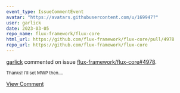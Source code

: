 ```yaml
---
event_type: IssueCommentEvent
avatar: "https://avatars.githubusercontent.com/u/169947?"
user: garlick
date: 2023-03-05
repo_name: flux-framework/flux-core
html_url: https://github.com/flux-framework/flux-core/pull/4978
repo_url: https://github.com/flux-framework/flux-core
---
```


<a href='https://github.com/garlick' target='_blank'>garlick</a> commented on issue <a href='https://github.com/flux-framework/flux-core/pull/4978' target='_blank'>flux-framework/flux-core#4978</a>.

<small>Thanks! I'll set MWP then....</small>

<a href='https://github.com/flux-framework/flux-core/pull/4978' target='_blank'>View Comment</a>
